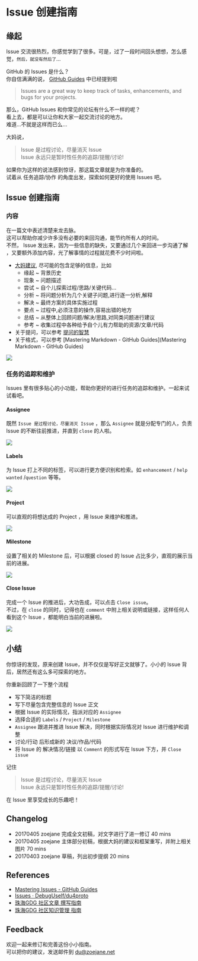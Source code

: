 # Issue 创建指南

## 缘起

Issue 交流很热烈，你感觉学到了很多。可是，过了一段时间回头想想，怎么感觉，`然后，就没有然后了`...

GitHub 的 Issues 是什么？   
你自信满满的说， [GitHub Guides](https://guides.github.com/features/issues/) 中已经提到啦
> Issues are a great way to keep track of tasks, enhancements, and bugs for your projects.   


那么，GitHub Issues 和你常见的论坛有什么不一样的呢？  
看上去，都是可以让你和大家一起交流讨论的地方。  
难道...不就是这样而已么...  


大妈说，
> Issue 是过程讨论，尽量消灭 Issue  
> Issue 永远只是暂时性任务的追踪/提醒/讨论!  

如果你为这样的说法感到惊讶，那这篇文章就是为你准备的。  
试着从 任务追踪/协作 的角度出发，探索如何更好的使用 Issues 吧。


## Issue 创建指南

### 内容 

在一篇文中表述清楚来龙去脉。  
这可以帮助你减少许多没有必要的来回沟通，能节约所有人的时间。  
不然， Issue 发出来，因为一些信息的缺失，又要通过几个来回进一步沟通了解 ，又要额外添加内容，光了解事情的过程就花费不少时间啦。

- [大妈建议](http://blog.zhgdg.org/2014-09/gdg-writer-guider/), 尽可能的包含足够的信息，比如
	- 缘起 ~ 背景历史 
	- 现象 ~ 问题描述 
	- 尝试 ~ 自个儿探索过程/思路/关键代码... 
	- 分析 ~ 将问题分析为几个关键子问题,进行逐一分析,解释 
	- 解决 ~ 最终方案的具体实施过程 
	- 要点 ~ 过程中,必须注意的操作,容易出错的地方 
	- 总结 ~ 从整体上回顾问题/解决/思路,对同类问题进行建议 
	- 参考 ~ 收集过程中各种给予自个儿有力帮助的资源/文章/代码
- 关于提问，可以参考 [提问的智慧](http://wiki.woodpecker.org.cn/moin/AskForHelp)  
- 关于格式，可以参考 [Mastering Markdown - GitHub Guides](Mastering Markdown - GitHub Guides)

![](http://i2.muimg.com/567571/059763f36c34348b.png)

### 任务的追踪和维护

Issues 里有很多贴心的小功能，帮助你更好的进行任务的追踪和维护。一起来试试看吧。

#### Assignee

既然 `Issue 是过程讨论，尽量消灭 Issue` ，那么 `Assignee` 就是分配专门的人，负责 Issue 的不断往前推进，并直到 `close` 的人啦。

![](http://i4.buimg.com/567571/2bf0a02978822faa.png)

#### Labels

为 Issue 打上不同的标签，可以进行更方便识别和检索。如 `enhancement` / `help wanted` /`question` 等等。

![](http://i1.piimg.com/567571/8eb30cdaf2456e1b.png)

#### Project

可以直观的将想达成的 Project ，用 Issue 来维护和推进。

![](http://i1.piimg.com/567571/a5e4fb2f9b911f27.png)

#### Milestone

设置了相关的 Milestone 后，可以根据 closed 的 Issue 占比多少，直观的展示当前的进展。

![](http://i4.buimg.com/567571/db2f3698b864920c.png)

#### Close Issue

完成一个 Issue 的推进后，大功告成，可以点击 `Close issue`。  
不过，在 `close` 的同时，记得也在 `comment` 中附上相关说明或链接，这样任何人看到这个 Issue ，都能明白当前的进展啦。

![](http://i1.piimg.com/567571/39de96236e471596.png)

## 小结

你惊讶的发现，原来创建 Issue，并不仅仅是写好正文就够了。小小的 Issue 背后，居然还有这么多可探索的地方。  

你重新回顾了一下整个流程

- 写下简洁的标题
- 写下尽量包含完整信息的 Issue 正文
- 根据 Issue 的实际情况，指派对应的 `Assignee`
- 选择合适的 `Labels` / `Project` / `Milestone`
- `Assignee` 跟进并推进 Issue 解决，同时根据实际情况对 Issue 进行维护和调整
- 讨论/行动 后形成新的 决议/作品/代码
- 将 Issue 的 解决情况/链接 以 `Comment` 的形式写在 Issue 下方，并 `Close issue`

记住

> Issue 是过程讨论，尽量消灭 Issue  
> Issue 永远只是暂时性任务的追踪/提醒/讨论!  

在 Issue 里享受成长的乐趣吧！

## Changelog

- 20170405 zoejane 完成全文初稿，对文字进行了进一修订 40 mins
- 20170405 zoejane 主体部分初稿，根据大妈的建议和框架重写，并附上相关图片  70 mins
- 20170403 zoejane 草稿，列出初步提纲 20 mins

## References

- [Mastering Issues - GitHub Guides](https://guides.github.com/features/issues/)
- [Issues · DebugUself/du4proto](https://github.com/DebugUself/du4proto/issues)
- [珠海GDG 社区文章 撰写指南](http://blog.zhgdg.org/2014-09/gdg-writer-guider/)
- [珠海GDG 社区知识管理 指南](http://blog.zhgdg.org/2014-09/gdg-writer-guider/)

## Feedback 

欢迎一起来修订和完善这份小小指南。  
可以把你的建议，发送邮件到 <du@zoejane.net>


